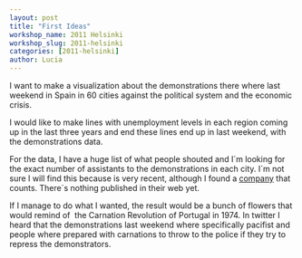 ```yaml
---
layout: post
title: "First Ideas"
workshop_name: 2011 Helsinki
workshop_slug: 2011-helsinki
categories: [2011-helsinki]
author: Lucia 
---
```

I want to make a visualization about the demonstrations there where last weekend in Spain in 60 cities against the political system and the economic crisis.

I would like to make lines with unemployment levels in each region coming up in the last three years and end these lines end up in last weekend, with the demonstrations data.

For the data, I have a huge list of what people shouted and I´m looking for the exact number of assistants to the demonstrations in each city. I´m not sure I will find this because is very recent, although I found a <a href="http://www.lynce.es/es/index.php">company</a> that counts. There´s nothing published in their web yet.

If I manage to do what I wanted, the result would be a bunch of flowers that would remind of  the Carnation Revolution of Portugal in 1974. In twitter I heard that the demonstrations last weekend where specifically pacifist and people where prepared with carnations to throw to the police if they try to repress the demonstrators.
